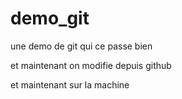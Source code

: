 # demo_git
une demo de git qui ce passe bien

et maintenant on modifie depuis github

et maintenant sur la machine 

